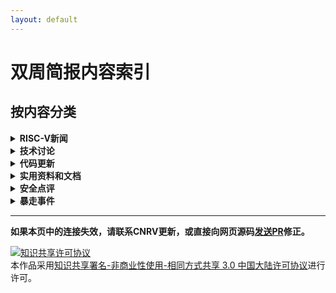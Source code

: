 ```yaml
---
layout: default
---
```


# 双周简报内容索引

## 按内容分类

<details>
  <summary><b>RISC-V新闻</b></summary>
  <ul>
  <li><a href="2017-11-23.html#2017年ee-times-silicon-60-startups-to-watch中包含3家risc-v相关的公司" > 2017年"EE Times Silicon 60: Startups to Watch"中包含3家 RISC-V 相关的公司 </a></li>
  <li><a href="2017-10-26.html#7th-risc-v-workshop议程发布"           > 7th RISC-V workshop 议程发布 </a></li>
  <li><a href="2017-08-17.html#apace-mynewt-for-hifive1"             > Apace Mynewt for Hifive1 </a></li>
  <li><a href="2017-12-07.html#andes-提出-p-extension-的-proposal"    > Andes 提出 P extension 的 proposal </a></li>
  <li><a href="2017-08-03.html#b-小组重启"                            > B 小组重启 </a></li>
  <li><a href="2017-08-17.html#boom发布第2版"                         > BOOM 发布第2版 </a></li>
  <li><a href="2017-08-17.html#bristol-startup-designs-security-chip" > Bristol startup designs security chip </a></li>
  <li><a href="2017-08-17.html#cnrvriscv-fpu"                        > CNRV/RISCV-FPU </a></li>
  <li><a href="2017-08-17.html#coreboot-for-hifive1-hello-risc-v-world" > coreboot for HiFive1 (Hello RISC-V world!) </a></li>
  <li><a href="2017-07-06.html#第七届risc-v研讨会征稿启事"             > 第七届 RISC-V 研讨会征稿启事 </a></li>
  <li><a href="2017-12-07.html#第七届risc-v-workshop专栏"             > 第七届 RISC-V Workshop 专栏 </a></li>
  <li><a href="2017-09-14.html#第一届基于risc-v的体系结构研讨会carrv-2017报告安排新鲜出炉"  > 第一届基于 RISC-V 的体系结构研讨会(CARRV 2017)报告安排新鲜出炉 </a></li>
  <li><a href="2017-08-31.html#第29届-hot-chips上的risc-v相关新闻"     > 第29届 Hot Chips 上的 RISC-V 相关新闻 </a></li>
  <li><a href="2018-01-18.html#dornerworks-获得-darpa-sbir-的合约得以发展-sel4-microkernel-的-risc-v-port" > DornerWorks 获得 DARPA SBIR 的合约，得以发展 seL4 Microkernel 的 RISC-V port </a></li>
  <li><a href="2017-10-12.html#dover-microsystems发布coreguard"      > Dover microsystems 发布 CoreGuard </a></li>
  <li><a href="2017-08-31.html#draper分离其安全处理器研究组成立dover-microsystems公司" > DRAPER分离其安全处理器研究组成立 Dover Microsystems 公司 </a></li>
  <li><a href="2017-08-03.html#eetime-hot-chips-gets-more-diverse"   > EETime: Hot Chips Gets More Diverse </a></li>
  <li><a href="2017-12-21.html#esperanto-technologies得到业界广泛的关注" > Esperanto Technologies 得到业界广泛的关注 </a></li>
  <li><a href="2017-09-14.html#firesim在amazon-f1上部署rocket-chip仿真"  > FireSim 在 Amazon F1 上部署 Rocket-chip 仿真 </a></li>
  <li><a href="2017-08-31.html#freebsd-主线更新至-risc-v-priv-spec-110"> FreeBSD 主线更新至 RISC-V priv. spec 1.10 </a></li>
  <li><a href="2017-08-17.html#gen-z-points-to-new-memories"         > Gen-Z Points to New Memories </a></li>
  <li><a href="2018-01-18.html#google开源新的-risc-v-ip核-bottlerocket" > Google开源新的 RISC-V IP核: “BottleRocket” </a></li>
  <li><a href="2017-08-03.html#hackaday-vexriscv-a-modular-risc-v-implementation-for-fpga"> Hackaday: VexRiscv: A Modular RISC-V Implementation for FPGA </a></li>
  <li><a href="2017-10-26.html#iq-analog的14nm芯片使用了risc-v-cpu"   > IQ-Analog 的14nm芯片使用了 RISC-V CPU </a></li>
  <li><a href="2017-12-21.html#看技术编辑bill-wong如何在fpga上玩转risc-v引发的一些思考" > 看技术编辑 Bill Wong 如何在 FPGA 上玩转 RISC-V 引发的一些思考 </a></li>
  <li><a href="2017-07-06.html#来自bespoke-silicon-group的risc-v文档" > 来自 Bespoke Silicon Group 的 RISC-V 文档 </a></li>
  <li><a href="2017-08-03.html#linux-porting-patch-第七版"            > Linux porting patch 第七版 </a></li>
  <li><a href="2017-10-26.html#microsemi-发布-mi-v-嵌入式整合方案"     > Microsemi 发布 Mi-V 嵌入式整合方案 </a></li>
  <li><a href="2017-07-06.html#microsemi发布windows版本的基于eclipse的开发平台" > MicroSemi 发布 Windows 版本的基于 Eclipse 的开发平台 </a></li>
  <li><a href="2017-08-03.html#newliblibglosslibm-patch"             > newlib/libgloss/libm patch </a></li>
  <li><a href="2017-10-26.html#odst中关於-risc-v-和-coreboot-的演讲"  > OSDT 中关於 RISC-V 和 coreboot 的演讲 </a></li>
  <li><a href="2017-08-17.html#orconf-2017会议日程公布"               > ORConf 2017 会议日程公布 </a></li>
  <li><a href="2017-08-17.html#pulpino添加新成员"                     > PULPino 添加新成员 </a></li>
  <li><a href="2017-08-17.html#riscvemu"                             > RISCVEMU </a></li>
  <li><a href="2017-07-20.html#riscy-business-频道"                   > RISCY BUSINESS 频道 </a></li>
  <li><a href="2017-10-12.html#risc-v--15th-international-soc-conference" > RISC-V @ 15th International SoC conference </a></li>
  <li><a href="2017-08-03.html#risc-v版compiler-explorer"             > RISC-V 版 Compiler Explorer </a></li>
  <li><a href="2017-08-31.html#risc-v并入newlib主线"                  > RISC-V 并入 newlib 主线</a></li>
  <li><a href="2017-09-14.html#risc-v的formal-specification工作组"    > RISC-V 的 Formal Specification 工作组 </a></li>
  <li><a href="2017-07-06.html#risc-v的官方每月新闻"                   > RISC-V 的官方每月新闻 </a></li>
  <li><a href="2017-12-07.html#risc-v-的-j-extension-group"           > RISC-V 的 J extension group </a></li>
  <li><a href="2017-11-09.html#risc-v基金会的会员过百"                 > RISC-V 基金会的会员过百 </a></li>
  <li><a href="2017-08-03.html#risc-v教育专题邮件列表成立"             > RISC-V 教育专题邮件列表成立 </a></li>
  <li><a href="2017-08-03.html#risc-v中文书"                          > RISC-V 中文书 </a></li>
  <li><a href="2017-08-17.html#rv32e工具链支持"                       > RV32E 工具链支持 </a></li>
  <li><a href="2017-07-20.html#rv8-更新"                              > rv8 更新 </a></li>
  <li><a href="2017-07-06.html#sel4-on-smp"                          > SeL4 on SMP </a></li>
  <li><a href="2017-10-12.html#sifive发布第一款多核支援linux的risc-v-ip" > SiFive 发布第一款多核支援 Linux 的 RISC-V IP </a></li>
  <li><a href="2017-08-31.html#sifive发布tilelink说明文档-v17"        > SiFive 发布 TileLink 说明文档 v1.7 </a></li>
  <li><a href="2017-08-17.html#sifive任命naveed-sherwani新ceo"        > SiFive 任命 Naveed Sherwani 新 CEO </a></li>
  <li><a href="2017-09-28.html#simens包含mentor-graphics-aselsan-ashling-加入基金会" > Simens(包含 Mentor Graphics), Aselsan, Ashling 加入基金会。 </a></li>
  <li><a href="2017-08-17.html#sodor更新至priv-spec-110"              > Sodor更新至Priv spec 1.10 </a></li>
  <li><a href="2017-07-20.html#syntacore的scr1处理器更新至privileged-spec-110和user-spec-22" > Syntacore 的 SCR1 处理器更新至 Privileged Spec 1.10 和 User Spec 2.2 </a></li>
  <li><a href="2017-07-06.html#ultrasoc宣布成为业内首个支持risc-v-trace功能的厂商"> UltraSoC 宣布成为业内首个支持 RISC-V Trace 功能的厂商 </a></li>
  <li><a href="2017-10-26.html#武汉聚芯和北京九天开源了其蜂鸟e200系列处理器" > 武汉聚芯和北京九天开源了其蜂鸟 E200 系列处理器 </a></li>
  <li><a href="2017-08-17.html#以色列关于risc-v的genpro计划"           > 以色列关于 RISC-V 的 Genpro 计划 </a></li>
  <li><a href="2017-07-06.html#支持risc-v的处理器实现统计"             > 支持 RISC-V 的处理器实现统计 </a></li>
  <li><a href="2017-12-21.html#中兴微电子加入risc-v基金会"             > 中兴微电子加入 RISC-V 基金会 </a></li>
  </ul>

</details>

<details>
  <summary><b>技术讨论</b></summary>

  <ul>
  <li><a href="2017-12-07.html#axi4deinterleaver的用途"              > AXI4Deinterleaver 的用途 </a></li>
  <li><a href="2017-12-21.html#彻底分离用户态u和系统态s的内存页表"     > 彻底分离用户态(U)和系统态(S)的内存页表 </a></li>
  <li><a href="2017-08-31.html#csr操作和边界barrier"                  > CSR操作和边界(Barrier) </a></li>
  <li><a href="2017-08-31.html#到底riscv-unknown-elf是不是bare-metal的交叉编译器" > 到底riscv**-unknown-elf是不是bare-metal的交叉编译器？ </a></li>
  <li><a href="2017-11-23.html#多核如何启动"                          > 多核如何启动 </a></li>
  <li><a href="2017-08-03.html#多中断时的响应顺序"                     > 多中断时的响应顺序 </a></li>
  <li><a href="2017-09-28.html#ecall和ebreak的返回地址"               > ecall 和 ebreak 的返回地址 </a></li>
  <li><a href="2017-07-20.html#explicit-cache-instruction-重启讨论"   > Explicit Cache instruction 重启讨论 </a></li>
  <li><a href="2017-09-28.html#发生缺页中断时的-stval-值"              > 发生缺页中断时的 stval 值 </a></li>
  <li><a href="2017-08-31.html#关于多核缓存一致性具体实现的讨论"        > 关于多核缓存一致性具体实现的讨论 </a></li>
  <li><a href="2017-12-21.html#gcc能够利用特定处理器的loadstore延迟优化程序吗" > GCC 能够利用特定处理器的 load/store 延迟优化程序吗？ </a></li>
  <li><a href="2017-07-06.html#合并auipc和jalr来实现长跳转"            > 合并 AUIPC 和 JALR 来实现长跳转 </a></li>
  <li><a href="2017-08-17.html#基于gp寄存器的链接时优化机制"            > 基于gp寄存器的链接时优化机制 </a></li>
  <li><a href="2017-11-23.html#控制rocket处理器中定点除法器的延时"      > 控制 Rocket 处理器中定点除法器的延时 </a></li>
  <li><a href="2017-11-09.html#利用fpga加速cycle-accurate-rtl级硬件仿真" > 利用 FPGA 加速 cycle-accurate RTL 级硬件仿真 </a></li>
  <li><a href="2017-11-09.html#mcycle-minsret-和-mtime-三个跟效能和时间有关的csr" > mcycle, minsret 和 mtime （三个跟效能和时间有关的CSR） </a></li>
  <li><a href="2017-09-28.html#mtval-控制寄存器的取值和意图"           > mtval 控制寄存器的取值和意图 </a></li>
  <li><a href="2017-10-26.html#破坏执行中函数调用和函数返回严格配对的主要原因" > 破坏执行中函数调用和函数返回严格配对的主要原因 </a></li>
  <li><a href="2017-12-07.html#risc-v-内存模型草案"                   > RISC-V 内存模型草案 </a></li>
  <li><a href="2018-01-04.html#如何支持semi-host"                     > 如何支持semi-host </a></li>
  <li><a href="2017-11-23.html#rv32e的编译器参数"                     > RV32E 的编译器参数 </a></li>
  <li><a href="2018-01-04.html#使用32比特的nop指令隐藏一条16比特指令"  > 使用32比特的NOP指令隐藏一条16比特指令？</a></li>
  <li><a href="2017-10-26.html#使用编译参数在汇编代码中选择性地使用rvc压缩指令" > 使用编译参数在汇编代码中选择性地使用 RVC 压缩指令 </a></li>
  <li><a href="2018-01-18.html#使用pma来控制物理内存区间内对非对齐的内存操作核原子操作的控制" > 使用PMA来控制物理内存区间内对非对齐的内存操作核原子操作的控制 </a></li>
  <li><a href="2017-10-12.html#sifive召集工具链的版本测试贡献者"       > SiFive 召集工具链的版本测试贡献者 </a></li>
  <li><a href="2017-07-20.html#提议向risc-v-b扩展指令集bit操作扩展添加选择mux指令" > 提议向 RISC-V B 扩展指令集（bit操作扩展）添加选择（MUX）指令 </a></li>
  <li><a href="2017-09-28.html#突破-vipt-缓存的容量限制"               > 突破 VIPT 缓存的容量限制 </a></li>
  <li><a href="2017-07-20.html#为什么要定义x5为可选链接寄存器alternative-link-register" > 为什么要定义x5为可选链接寄存器(alternative link register) </a></li>
  <li><a href="2017-09-14.html#现有gcc编译器支持的编译目标类型"         > 现有 GCC 编译器支持的编译目标类型 </a></li>
  <li><a href="2017-12-07.html#有副作用的nop要不要被定义成非法指令"      > 有副作用的 NOP 要不要被定义成非法指令？ </a></li>
  <li><a href="2017-12-07.html#由硬件控制的页表ad标志位引发的思考"       > 由硬件控制的页表A/D标志位引发的思考 </a></li>
  <li><a href="2017-08-03.html#原子操作atomic-operation与临界区critical-section" > 原子操作(atomic operation)与临界区(critical section) </a></li>
  <li><a href="2017-10-26.html#在反汇编中使用原始机器指令和机器寄存器"   > 在反汇编中使用原始机器指令和机器寄存器 </a></li>
  <li><a href="2017-10-12.html#在lrsc之间应禁止所有中断"               > 在 LR/SC 之间应禁止所有中断 </a></li>
  <li><a href="2017-09-28.html#在rv32系统中如何设定64位的时间比较寄存器timecmp" > 在 RV32 系统中，如何设定64位的时间比较寄存器 timecmp </a></li>
  <li><a href="2017-08-03.html#直接缓存操作explicit-cache-control指令提案第3版-第4版" > 直接缓存操作(explicit cache control)指令提案(第3版, 第4版) </a></li>
  </ul>

</details>

<details>
  <summary><b>代码更新</b></summary>

  <ul>
  <li><a href="2017-10-26.html#boom-支援了更好的-wfi实现"             > BOOM 支援了更好的 WFI实现 </a></li>
  <li><a href="2017-12-07.html#chisel3-v300-正式发布"               > Chisel3 v3.0.0 正式发布 </a></li>
  <li><a href="2017-12-21.html#chisel3-完善scaladoc文档"            > Chisel3 完善 ScalaDoc 文档 </a></li>
  <li><a href="2017-08-31.html#chiselfirrtl-即将支持完整的无连接端口清理和跨边界常数优化" > Chisel/FIRRTL 即将支持完整的无连接端口清理和跨边界常数优化 </a></li>
  <li><a href="2018-01-18html#第二次针对-fedora-risc-v-bootstrap的结果" > 第二次针对 Fedora/RISC-V bootstrap的结果 </a></li>
  <li><a href="2017-10-12.html#告别chisel-clonetype-重载"           > 告别 Chisel cloneType 重载 </a></li>
  <li><a href="2017-09-14.html#gcc规定函数栈默认对齐16字节"           > GCC 规定函数栈默认对齐16字节 </a></li>
  <li><a href="2017-09-14.html#gcc将主动忽略所有非标准的扩展指令"      > GCC 将主动忽略所有非标准的扩展指令 </a></li>
  <li><a href="2018-01-04.html#glibc-port-v3"                       > Glibc port v3 </a></li>
  <li><a href="2018-01-18.html#glibc-的-risc-v-port-v4"             > Glibc port v4 </a></li>
  <li><a href="2017-11-23.html#gnu-mcu-eclipse-版本更新"             > GNU MCU Eclipse 版本更新 </a></li>
  <li><a href="2017-10-12.html#llvm-进度更新"                       > LLVM 进度更新 </a></li>
  <li><a href="2018-01-18.html#lowrisc-发布带100m以太网支持的第5版"  > lowRISC 发布带100M以太网支持的第5版 </a></li>
  <li><a href="2017-08-17.html#lowrisc修复tag缓存并行错误"           > lowRISC 修复 Tag 缓存并行错误 </a></li>
  <li><a href="2017-09-28.html#musl的动态链接库后缀定义"             > MUSL 的动态链接库后缀定义 </a></li>
  <li><a href="2017-12-07.html#qemu-的risc-v-port-加入了针对priv-110的支持及针对smp的支持" > QEMU 的 risc-v port 加入了针对 priv 1.10 的支持及针对 SMP 的支持 </a></li>
  <li><a href="2018-01-04.html#qemu-port-v1"                        > QEMU port v1 </a></li>
  <li><a href="2018-01-18.html#qemu的-risc-v-port-v2-和-v3"         > QEMU port v2 和 v3 </a></li>
  <li><a href="2017-08-17.html#release完成之前禁止acquire"           > Release 完成之前禁止 Acquire </a></li>
  <li><a href="2017-11-09.html#risc-v-port-进入-linux-next-"          > RISC-V Linux port 进入 linux-next !!! </a></li>
  <li><a href="2017-07-06.html#risc-v-linux第四版"                    > RISC-V Linux port 第四版 </a></li>
  <li><a href="2017-07-20.html#linux內核第六版"                       > RISC-V linux port 第六版 </a></li>
  <li><a href="2017-09-14.html#risc-v-linux-port-第八版"              > RISC-V linux port 第八版 </a></li>
  <li><a href="2017-09-28.html#linux-port-第九版"                     > RISC-V Linux port 第九版 </a></li>
  <li><a href="2017-11-23.html#risc-v正式合并linux主线代码"            > RISC-V Linux 正式合并 Linux 主线 </a></li>
  <li><a href="2018-01-18.html#linux-kernel-4.15-rc8-的更新"          > RISC-V Linux kernel 4.15-rc8 的更新 </a></li>
  <li><a href="2017-08-31.html#risc-v-llvm进度更新"                   > RISC-V LLVM 进度更新 </a></li>
  <li><a href="2017-09-14.html#risc-v-llvm-port"                     > RISC-V LLVM port </a></li>
  <li><a href="2018-01-04.html#risc-v-port-针对-linux-kernel-4.15-rc4-的更新" > RISC-V port 针对 linux kernel 4.15-rc4 的更新 </a></li>
  <li><a href="2017-08-17.html#rocket流水线识别rvc指令"              > Rocket 流水线识别 RVC 指令 </a></li>
  <li><a href="2017-10-26.html#rocket-chip-初步支持覆盖"             > Rocket-Chip 初步支持覆盖 </a></li>
  <li><a href="2017-07-20.html#rocket-chip代码结构调整"              > Rocket-Chip 代码结构调整 </a></li>
  <li><a href="2017-09-28.html#rocket-chip-的-diplomacy-调整"       > Rocket-Chip 的 Diplomacy 调整 </a></li>
  <li><a href="2017-07-20.html#rocket-chip的二级缓存缺失"            > Rocket-chip 的二级缓存缺失 </a></li>
  <li><a href="2017-08-03.html#rocket-chip代码结构调整"              > Rocket-chip 代码结构调整 </a></li>
  <li><a href="2017-10-12.html#rocket-chip-分离通用处理器相关配置和rocket专有配置" > Rocket-Chip 分离通用处理器相关配置和 Rocket 专有配置 </a></li>
  <li><a href="2017-12-21.html#rocket-chip-进一步泛化tile基类"       > Rocket-Chip 进一步泛化 Tile 基类 </a></li>
  <li><a href="2017-11-23.html#rocket-chip-实现了独立的axi-crossbar" > Rocket-Chip 实现了独立的 AXI Crossbar </a></li>
  <li><a href="2017-09-28.html#rocket-chip-原有的-l2-真的有死锁问题"  > Rocket-Chip 原有的 L2 真的有死锁问题 </a></li>
  <li><a href="2017-08-03.html#rocket-chip阅读笔记"                  > Rocket-Chip 阅读笔记 </a></li>
  <li><a href="2017-08-17.html#rocket-chip-支持对rom使用readmem"     > Rocket-Chip 支持对 ROM 使用$readmem() </a></li>
  <li><a href="2017-10-12.html#rocket-chip支持使用donttouch属性保留端口" > Rocket-Chip 支持使用dontTouch属性保留端口 </a></li>
  <li><a href="2017-10-12.html#rocket-处理器的一级数据缓存发现疑似数据丢失错误" > Rocket 处理器的一级数据缓存发现疑似数据丢失错误 </a></li>
  <li><a href="2017-11-23.html#设备描述dts从处理器组挪到soc级"        > 设备描述(DTS)从处理器组挪到 SoC 级 </a></li>
  <li><a href="2017-12-21.html#使用硬件支持非对齐内存访问的处理器必须支持对非对齐地址的原子操作" > 使用硬件支持非对齐内存访问的处理器必须支持对非对齐地址的原子操作 </a></li>
  <li><a href="2017-10-12.html#手动重定时retiming为rocket处理器的fpu提速" > 手动重定时(retiming)为 Rocket 处理器的 FPU 提速 </a></li>
  <li><a href="2017-08-31.html#sifive-freedom平台最近被更新到主线"    > SiFive Freedom 平台最近被更新到主线 </a></li>
  <li><a href="2017-11-09.html#spike-反汇编识别q扩展指令"             > Spike 反汇编识别Q扩展指令 </a></li>
  <li><a href="2017-11-23.html#spike-riscv-isa-sim-支持非连续的hartid" > Spike 支持非连续的 hartid </a></li>
  <li><a href="2017-11-23.html#spike支持中断源优先级"                 > Spike 支持中断源优先级 </a></li>
  <li><a href="2017-10-12.html#tilelink拆分acquire报文类型为acquireblock和acquireperm" > TileLink 拆分 Acquire 报文类型为 AcquireBlock 和 AcquirePerm </a></li>
  <li><a href="2017-08-17.html#修正rocket流水线的优先转置错误"        > 修正 Rocket 流水线的优先转置错误 </a></li>
  <li><a href="2017-07-20.html#修正一级缓存一致性错误"                > 修正一级缓存一致性错误 </a></li>
  </ul>

</details>

<details>
  <summary><b>实用资料和文档</b></summary>

  <ul>
  <li><a href="2017-10-12.html#boom-v2-的技术文档-from-berkeley"    > BOOM v2 的技术文档 (from Berkeley) </a></li>
  <li><a href="2017-12-21.html#bsdtw中-ruslan-bukin-介绍-porting-freebsd-to-risc-v的投影片" > BSDTW 中 Ruslan Bukin 介绍 porting FreeBSD to RISC-V 的投影片 </a></li>
  <li><a href="2017-10-26.html#carrv论文发布"                       > CARRV 论文发布 </a></li>
  <li><a href="2018-01-04.html#另一个chisel的学习资料-berkeley-的-generator-bootcamp" > chisel的学习资料：Berkeley 的 Generator Bootcamp </a></li>
  <li><a href="2017-10-26.html#chisel-的学习资料chisel-learning-journey" > Chisel 的学习资料：Chisel Learning Journey </a></li>
  <li><a href="2017-12-21.html#micahel-clark-的-risc-v-qemu-part-1-privileged-isa-v110-hifive1-and-virtio" > Micahel Clark 的 RISC-V QEMU Part 1: Privileged ISA v1.10, HiFive1 and VirtIO </a></li>
  <li><a href="2017-08-17.html#palmer的all-aboard系列"                                          > Palmer 的 All Aboard blog </a></li>
  <li><a href="2017-09-28.html#all-aboard-blog-part1-整理"                                      > Palmer 的 All aboard part 1 </a></li>
  <li><a href="2017-10-12.html#risc-v-gcc的重定位支持-palmer的-all-aboard-part2"                 > Palmer 的 All aboard part 2: RISC-V GCC 的重定位支持 </a></li>
  <li><a href="2017-10-26.html#risc-v-toolchain中的linker-relaxationpalmer的-all-aboard-part3"  > Palmer 的 All aboard part 3: RISC-V toolchain中的Linker Relaxation </a></li>
  <li><a href="2017-11-09.html#risc-v-的-code-model-整理-palmer-的-all-aboard-blog-part-4"      > Palmer 的 All aboard part 4: RISC-V 的 code model </a></li>
  <li><a href="2017-11-09.html#risc-v-gcc的-multi-lib-support-palmer-的-all-aboard-blog-part-5" > Palmer 的 All aboard part 5: RISC-V GCC 的 multi-lib support </a></li>
  <li><a href="2017-11-23.html#booting-risc-v-linux-kernel-的过程-palmer-all-aboard-part6的整理" > Palmer 的 All aboard part 6: Booting RISC-V Linux Kernel 的过程 </a></li>
  <li><a href="2017-12-21.html#palmer的all-aboard-part-7-entering-and-exiting-the-linux-kernel-on-risc-v" > Palmer 的 All aboard part 7: Entering and Exiting the Linux Kernel on RISC-V </a></li>
  <li><a href="2018-01-04.html#linux-kernel-upstream的内容palmer-的-all-aboard-part-8-the-risc-v-linux-port-is-Upstream" > Palmer 的 All aboard part 8: Linux kernel Upstream </a></li>
  <li><a href="2018-01-04.html#palmer-的-all-aboard-part-9-paging-and-the-mmu-in-the-risc-v-linux-kernel" > Palmer 的 All Aboard part 9: Paging and the MMU in the RISC-V Linux Kernel  </a></li>
  <li><a href="2017-09-14.html#risc-v-101-webinar"                 > RISC-V 101 webinar </a></li>
  <li><a href="2018-01-18.html#risc-v-debug-spec的介绍"            > RISC-V debug spec的介绍 </a></li>
  <li><a href="2017-10-26.html#risc-v-工具链资料搜集"               > RISC-V 工具链资料搜集 </a></li>
  <li><a href="2017-10-12.html#risc-v-资源整理页面--cnrv"           > RISC-V 资源整理页面 @ CNRV </a></li>
  <li><a href="2017-11-09.html#risc-v-相关文献搜集页面"             > RISC-V 相关文献搜集页面 </a></li>
  <li><a href="2018-01-04.html#sodor-的设计文档"                    > Sodor 的设计文档 </a></li>
  <li><a href="2017-10-26.html#spike-internal-文档"                > Spike Internal 文档 </a></li>
  <li><a href="2017-10-26.html#tilelink相关的paper"                > TileLink 相关的文章 </a></li>
  <li><a href="2018-01-18.html#芯片编译公众号的开篇risc-v-tools编译安装三部曲" > 芯片编译公众号的开篇——RISC-V Tools编译安装三部曲 </a></li>
  </ul>

</details>


<details>
  <summary><b>安全点评</b></summary>

  <ul>
  <li><a href="2018-01-04.html#评论英特尔cpu爆惊天漏洞"              > 评论"英特尔CPU爆惊天漏洞" </a></li>
  <li><a href="2017-07-20.html#安全点评"                            > RISC-V是有机会借鉴x86和armv7/arm64的一些经验 </a></li>
  <li><a href="2018-01-18.html#总结熔断meltdown和幽灵spectre漏洞"    > 总结熔断(Meltdown)和幽灵(Spectre)漏洞 </a></li>
  </ul>

</details>

<details>
  <summary><b>暴走事件</b></summary>

  <ul>
  <li>2017-08: <a href="https://www.hotchips.org/"                    > RISC-V at HotChips </a></li>
  <li>2017-09: <a href="https://orconf.org/"                          > ORConf 2017会议9月8-10日于英国Hebden Bridge举行 </a></li>
  <li>2017-09: <a href="https://www.softconf.com/h/riscv7thwkshp/"    > The 7th RISC-V workshop投稿截止日期：2017年9月17日 </a></li>
  <li>2017-10: <a href="http://www.hellogcc.org/?p=34315"             > OSDT开源开发工具大会2017 </a></li>
  <li>2017-10: <a href="http://www.linleygroup.com/events/event.php?num=43" > RISC-V at the Linley Processor Conference </a></li>
  <li>2017-10: <a href="https://carrv.github.io/#first-workshop-on-computer-architecture-research-with-risc-v-carrv-2017" > First Workshop on Computer Architecture Research with RISC-V (CARRV 2017) </a></li>
  <li>2017-10: <a href="https://llvm.org/devmtg/2017-10/#bof4"        > LLVM US dev meeting: Co-ordinating RISC-V development in LLVM (Alex Bradbury) </a></li>
  <li>2017-10: <a href="http://www.socconference.com/agenda.htm"      > 15th International SoC Conference在十月18-19日于加州 Irvine 举行。其中有六场跟risc-v有关的演讲 </a></li>
  <li>2017-11: <a href="http://www.fpga-kongress.de/de/programm-2017" > FPGA Kongress </a></li>
  <li>2017-11: <a href="https://www.softconf.com/h/riscv7thwkshp/"    > The 7th RISC-V workshop 2017年11月28-30日，第7届RISC-V研讨在美国加州Milpitas由西部数据承办 </a></li>
  <li>2017-11: <a href="https://bsdtw.org/"                           > BSDTW17 2017年11月11-12日，BSDTW17有两场关于RISC-V的演讲 </a></li>
  <li>2017-12: <a href="https://riscv.tokyo/2017/10/07/%E6%9C%80%E5%88%9D%E3%81%AE%E3%83%96%E3%83%AD%E3%82%B0%E6%8A%95%E7%A8%BF/" > RISC-V Day 2017 Tokyo </a></li>
  <li>2018-02: <a href="https://fosdem.org/2018/"                     > FOSDEM (Free and Open Source Developers’ European Meeting) 2018, 比利时 </a></li>
  <li>2018-02: <a href="http://pulp-platform.org/hpca2018"            > PULP at HPCA2018: 介绍 PULP 最新的发展，和他们未来的走向，包括 PULP-CAPI 和 Ariane 等 </a></li>
  <li>2018-02: <a href="http://www.embedded-world.eu/program.html"    > Embedded World 2018: 一天RISC-V有关的演讲。包括 Microsemi, Mentor Graphics等公司演讲 </a></li>
  <li>2018-05: <a href="https://riscv.org/workshops/"                 > The 8th RISC-V workshop 西班牙 </a></li>
  </ul>

</details>


------------------------

**如果本页中的连接失效，请联系CNRV更新，或直接向网页源码[发送PR](https://github.com/cnrv/home/pulls)修正。**

<a rel="license" href="http://creativecommons.org/licenses/by-nc-sa/3.0/cn/"><img alt="知识共享许可协议" style="border-width:0" src="https://i.creativecommons.org/l/by-nc-sa/3.0/cn/80x15.png" /></a><br />本作品采用<a rel="license" href="http://creativecommons.org/licenses/by-nc-sa/3.0/cn/">知识共享署名-非商业性使用-相同方式共享 3.0 中国大陆许可协议</a>进行许可。
